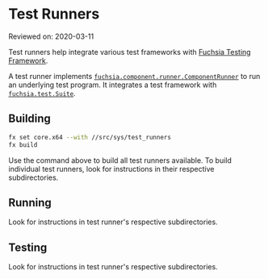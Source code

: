 # Test Runners

Reviewed on: 2020-03-11

Test runners help integrate various test frameworks with [Fuchsia Testing
Framework][ftf].

A test runner implements [`fuchsia.component.runner.ComponentRunner`][fidl-component-runner]
to run an underlying test program. It integrates a test framework with
[`fuchsia.test.Suite`][fidl-test-suite].

## Building

```bash
fx set core.x64 --with //src/sys/test_runners
fx build
```

Use the command above to build all test runners available. To build
individual test runners, look for instructions in their respective
subdirectories.

## Running

Look for instructions in test runner's respective subdirectories.

## Testing

Look for instructions in test runner's respective subdirectories.

[ftf]: /docs/concepts/testing/fuchsia_testing_framework.md
[fidl-test-suite]: /sdk/fidl/fuchsia.test/suite.fidl
[fidl-component-runner]: /sdk/fidl/fuchsia.component.runner/component_runner.fidl

